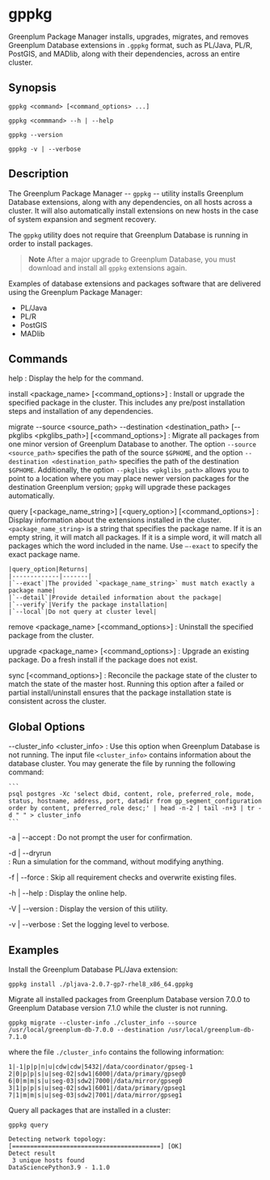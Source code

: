 # gppkg 

Greenplum Package Manager installs, upgrades, migrates, and removes Greenplum Database extensions in `.gppkg` format, such as PL/Java, PL/R, PostGIS, and MADlib, along with their dependencies, across an entire cluster.

## <a id="synopsis"></a>Synopsis 

```
gppkg <command> [<command_options> ...] 

gppkg <commmand> --h | --help

gppkg --version

gppkg -v | --verbose
```

## <a id="description"></a>Description 

The Greenplum Package Manager -- `gppkg` -- utility installs Greenplum Database extensions, along with any dependencies, on all hosts across a cluster. It will also automatically install extensions on new hosts in the case of system expansion and segment recovery.

The `gppkg` utility does not require that Greenplum Database is running in order to install packages.

> **Note** After a major upgrade to Greenplum Database, you must download and install all `gppkg` extensions again.

Examples of database extensions and packages software that are delivered using the Greenplum Package Manager:

-   PL/Java
-   PL/R
-   PostGIS
-   MADlib

## <a id="commands"></a>Commands

help 
:   Display the help for the command.

install <package_name> [<command_options>]
:   Install or upgrade the specified package in the cluster. This includes any pre/post installation steps and installation of any dependencies.

migrate --source <source_path> --destination <destination_path> [--pkglibs <pkglibs_path>] [<command_options>]
:   Migrate all packages from one minor version of Greenplum Database to another. The option `--source <source_path>` specifies the path of the source `$GPHOME`, and the option `--destination <destination_path>` specifies the path of the destination `$GPHOME`. Additionally, the option `--pkglibs <pkglibs_path>` allows you to point to a location where you may place newer version packages for the destination Greenplum version; `gppkg` will upgrade these packages automatically. 

query [<package_name_string>] [<query_option>] [<command_options>]
:   Display information about the extensions installed in the cluster. `<package_name_string>` is a string that specifies the package name. If it is an empty string, it will match all packages. If it is a simple word, it will match all packages which the word included in the name. Use `–-exact` to specify the exact package name.

    |query_option|Returns|
    |-------------|-------|
    |`--exact`|The provided `<package_name_string>` must match exactly a package name|
    |`--detail`|Provide detailed information about the package|
    |`--verify`|Verify the package installation|
    |`--local`|Do not query at cluster level|

remove <package_name> [<command_options>]
:    Uninstall the specified package from the cluster. 

upgrade <package_name> [<command_options>]
:    Upgrade an existing package. Do a fresh install if the package does not exist.

sync [<command_options>]
:    Reconcile the package state of the cluster to match the state of the master host. Running this option after a failed or partial install/uninstall ensures that the package installation state is consistent across the cluster.

## <a id="options"></a>Global Options 

--cluster_info <cluster_info>
:   Use this option when Greenplum Database is not running. The input file `<cluster_info>` contains information about the database cluster. You may generate the file by running the following command:

    ```
    psql postgres -Xc 'select dbid, content, role, preferred_role, mode, status, hostname, address, port, datadir from gp_segment_configuration order by content, preferred_role desc;' | head -n-2 | tail -n+3 | tr -d " " > cluster_info
    ```

-a | --accept 
:   Do not prompt the user for confirmation.

-d | --dryrun     
:   Run a simulation for the command, without modifying anything.

-f | --force
:   Skip all requirement checks and overwrite existing files.

-h | --help
:   Display the online help.

-V | --version
:   Display the version of this utility.

-v | --verbose
:   Set the logging level to verbose.

## <a id="examples"></a>Examples

Install the Greenplum Database PL/Java extension:

```
gppkg install ./pljava-2.0.7-gp7-rhel8_x86_64.gppkg
```

Migrate all installed packages from Greenplum Database version 7.0.0 to Greenplum Database version 7.1.0 while the cluster is not running.

```
gppkg migrate --cluster-info ./cluster_info --source /usr/local/greenplum-db-7.0.0 --destination /usr/local/greenplum-db-7.1.0
```

where the file `./cluster_info` contains the following information:

```
1|-1|p|p|n|u|cdw|cdw|5432|/data/coordinator/gpseg-1
2|0|p|p|s|u|seg-02|sdw1|6000|/data/primary/gpseg0
6|0|m|m|s|u|seg-03|sdw2|7000|/data/mirror/gpseg0
3|1|p|p|s|u|seg-02|sdw1|6001|/data/primary/gpseg1
7|1|m|m|s|u|seg-03|sdw2|7001|/data/mirror/gpseg1
```

Query all packages that are installed in a cluster:

```
gppkg query 

Detecting network topology:    [=========================================] [OK] 
Detect result 
 3 unique hosts found 
DataSciencePython3.9 - 1.1.0 
```

